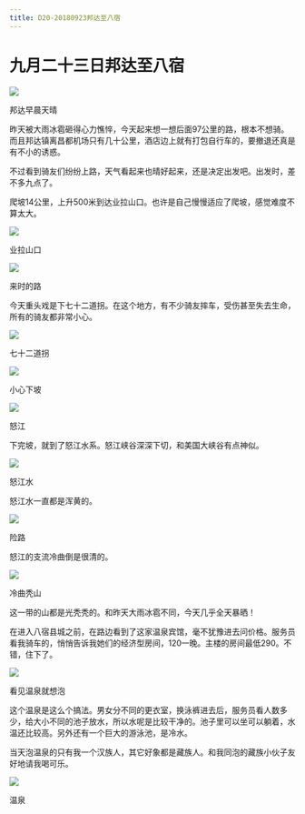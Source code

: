 ```yaml
---
title: D20-20180923邦达至八宿
---
```


# 九月二十三日邦达至八宿

![](https://ridemypic.oss-cn-chengdu.aliyuncs.com/rideimg/2616645-aa7d27885f250077.jpg)  

邦达早晨天晴

昨天被大雨冰雹砸得心力憔悴，今天起来想一想后面97公里的路，根本不想骑。而且邦达镇离昌都机场只有几十公里，酒店边上就有打包自行车的，要撤退还真是有不小的诱惑。

不过看到骑友们纷纷上路，天气看起来也晴好起来，还是决定出发吧。出发时，差不多九点了。

爬坡14公里，上升500米到达业拉山口。也许是自己慢慢适应了爬坡，感觉难度不算太大。

![](https://ridemypic.oss-cn-chengdu.aliyuncs.com/rideimg/2616645-cf1ce051d154bdad.jpg)  

业拉山口

  

![](https://ridemypic.oss-cn-chengdu.aliyuncs.com/rideimg/2616645-e2f376e0586846ac.jpg)  

来时的路

今天重头戏是下七十二道拐。在这个地方，有不少骑友摔车，受伤甚至失去生命，所有的骑友都非常小心。

![](https://ridemypic.oss-cn-chengdu.aliyuncs.com/rideimg/2616645-33d131d22b25e38e.jpg)  

七十二道拐

  

![](https://ridemypic.oss-cn-chengdu.aliyuncs.com/rideimg/2616645-d54da00255fc9079.jpg)  

小心下坡

  

![](https://ridemypic.oss-cn-chengdu.aliyuncs.com/rideimg/2616645-d2ab3bf12abe8425.jpg)  

怒江

下完坡，就到了怒江水系。怒江峡谷深深下切，和美国大峡谷有点神似。

![](https://ridemypic.oss-cn-chengdu.aliyuncs.com/rideimg/2616645-4d2acd4188f0c833.jpg)  

怒江水

怒江水一直都是浑黄的。

![](https://ridemypic.oss-cn-chengdu.aliyuncs.com/rideimg/2616645-cf7bc53ef07f8ab5.jpg)  

险路

怒江的支流冷曲倒是很清的。

![](https://ridemypic.oss-cn-chengdu.aliyuncs.com/rideimg/2616645-988131f48f5fc844.jpg)  

冷曲秃山

这一带的山都是光秃秃的。和昨天大雨冰雹不同，今天几乎全天暴晒！

在进入八宿县城之前，在路边看到了这家温泉宾馆，毫不犹豫进去问价格。服务员看我骑车的，悄悄告诉我她们的经济型房间，120一晚。主楼的房间最低290。不错，住下了。

![](https://ridemypic.oss-cn-chengdu.aliyuncs.com/rideimg/2616645-4df3ee5e4d48e3c3.jpg)  

看见温泉就想泡

这个温泉是这么个搞法。男女分不同的更衣室，换泳裤进去后，服务员看人数多少，给大小不同的池子放水，所以水呢是比较干净的。池子里可以坐可以躺着，水温还比较高。另外还有一个巨大的游泳池，是冷水。

当天泡温泉的只有我一个汉族人，其它好象都是藏族人。和我同泡的藏族小伙子友好地请我喝可乐。

![](https://ridemypic.oss-cn-chengdu.aliyuncs.com/rideimg/2616645-a79b1fc4cd0a82f2.jpg)  

温泉